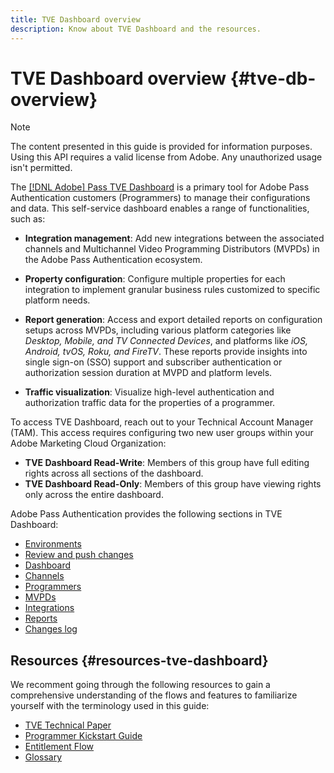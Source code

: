 ```yaml
---
title: TVE Dashboard overview
description: Know about TVE Dashboard and the resources.
---
```


# TVE Dashboard overview {#tve-db-overview}

>[!NOTE]
>
>The content presented in this guide is provided for information purposes. Using this API requires a valid license from Adobe. Any unauthorized usage isn't permitted.

The [[!DNL Adobe] Pass TVE Dashboard](https://console.auth.adobe.com/) is a primary tool for Adobe Pass Authentication customers (Programmers) to manage their configurations and data. This self-service dashboard enables a range of functionalities, such as:

* **Integration management**: Add new integrations between the associated channels and Multichannel Video Programming Distributors (MVPDs) in the Adobe Pass Authentication ecosystem.

* **Property configuration**: Configure multiple properties for each integration to implement granular business rules customized to specific platform needs.

* **Report generation**: Access and export detailed reports on configuration setups across MVPDs, including various platform categories like *Desktop, Mobile, and TV Connected Devices*, and platforms like *iOS, Android, tvOS, Roku, and FireTV*. These reports provide insights into single sign-on (SSO) support and subscriber authentication or authorization session duration at MVPD and platform levels.

* **Traffic visualization**: Visualize high-level authentication and authorization traffic data for the properties of a programmer.

To access TVE Dashboard, reach out to your Technical Account Manager (TAM). This access requires configuring two new user groups within your Adobe Marketing Cloud Organization:

* **TVE Dashboard Read-Write**: Members of this group have full editing rights across all sections of the dashboard.
* **TVE Dashboard Read-Only**: Members of this group have viewing rights only across the entire dashboard.

Adobe Pass Authentication provides the following sections in TVE Dashboard:

* [Environments](/help/authentication/tve-dashboard-environments.md)
* [Review and push changes](/help/authentication/tve-dashboard-review-push-changes.md)
* [Dashboard](/help/authentication/tve-dashboard-home.md)
* [Channels](/help/authentication/tve-dashboard-channels.md)
* [Programmers](/help/authentication/tve-dashboard-programmers.md)
* [MVPDs](/help/authentication/tve-dashboard-mvpds.md)
* [Integrations](/help/authentication/tve-dashboard-integrations.md)
* [Reports](/help/authentication/tve-dashboard-reports.md)
* [Changes log](/help/authentication/tve-dashboard-changes-log.md)

## Resources {#resources-tve-dashboard}

We recomment going through the following resources to gain a comprehensive understanding of the flows and features to familiarize yourself with the terminology used in this guide:

* [TVE Technical Paper](/help/authentication/technical-paper.md)
* [Programmer Kickstart Guide](/help/authentication/programmer-kickstart-guide.md)
* [Entitlement Flow](/help/authentication/entitlement-flow.md)
* [Glossary](/help/authentication/glossary.md)


